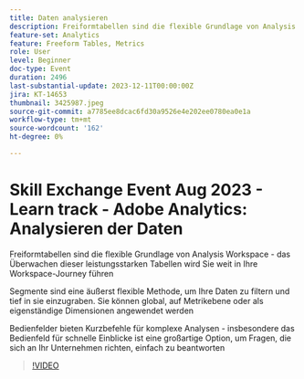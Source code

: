 ```yaml
---
title: Daten analysieren
description: Freiformtabellen sind die flexible Grundlage von Analysis Workspace - Das Mastering dieser leistungsstarken Tabellen bringt Sie weit in Ihre Workspace-Journey. Segmente sind eine äußerst flexible Methode, um Ihre Daten zu filtern und eingehend zu untersuchen. Sie können global, auf Metrikebene oder als eigenständige Dimensionen angewendet werden. Bedienfelder bieten Kurzbefehle für komplexe Analysen - insbesondere das Bedienfeld für schnelle Einblicke ist eine großartige Option, um Fragen, die sich an Ihr Unternehmen richten, einfach zu beantworten
feature-set: Analytics
feature: Freeform Tables, Metrics
role: User
level: Beginner
doc-type: Event
duration: 2496
last-substantial-update: 2023-12-11T00:00:00Z
jira: KT-14653
thumbnail: 3425987.jpeg
source-git-commit: a7785ee8dcac6fd30a9526e4e202ee0780ea0e1a
workflow-type: tm+mt
source-wordcount: '162'
ht-degree: 0%

---
```



# Skill Exchange Event Aug 2023 - Learn track - Adobe Analytics: Analysieren der Daten

Freiformtabellen sind die flexible Grundlage von Analysis Workspace - das Überwachen dieser leistungsstarken Tabellen wird Sie weit in Ihre Workspace-Journey führen

Segmente sind eine äußerst flexible Methode, um Ihre Daten zu filtern und tief in sie einzugraben. Sie können global, auf Metrikebene oder als eigenständige Dimensionen angewendet werden

Bedienfelder bieten Kurzbefehle für komplexe Analysen - insbesondere das Bedienfeld für schnelle Einblicke ist eine großartige Option, um Fragen, die sich an Ihr Unternehmen richten, einfach zu beantworten

>[!VIDEO](https://video.tv.adobe.com/v/3425987/?learn=on)
